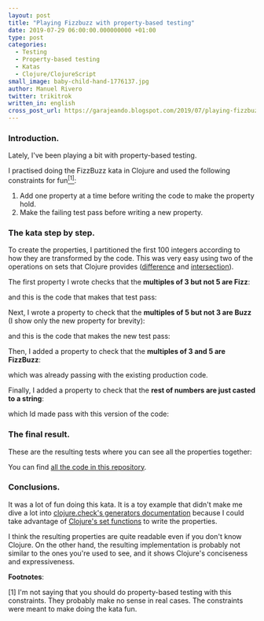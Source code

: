 ```yaml
---
layout: post
title: "Playing Fizzbuzz with property-based testing"
date: 2019-07-29 06:00:00.000000000 +01:00
type: post
categories:
  - Testing
  - Property-based testing
  - Katas
  - Clojure/ClojureScript
small_image: baby-child-hand-1776137.jpg
author: Manuel Rivero
twitter: trikitrok
written_in: english
cross_post_url: https://garajeando.blogspot.com/2019/07/playing-fizzbuzz-with-property-based.html
---
```


<h3>Introduction. </h3>

Lately, I've been playing a bit with property-based testing. 

I practised doing the FizzBuzz kata in Clojure and used the following constraints for fun<a href="#nota1"><sup>[1]</sup></a>:

1. Add one property at a time before writing the code to make the property hold.
2. Make the failing test pass before writing a new property.

<h3>The kata step by step. </h3>

To create the properties, I partitioned the first 100 integers according to how they are transformed by the code. This was very easy using two of the operations on sets that Clojure provides ([difference](https://clojuredocs.org/clojure.set/difference) and [intersection](https://clojuredocs.org/clojure.set/intersection)).

The first property I wrote checks that the **multiples of 3 but not 5 are Fizz**:

<script src="https://gist.github.com/trikitrok/2b0e460147bf47696ccc43b88faa49e9.js"></script>

and this is the code that makes that test pass:

<script src="https://gist.github.com/trikitrok/42efeec5462d2fe648e3b350bbd7b296.js"></script>

Next, I wrote a property to check that the **multiples of 5 but not 3 are Buzz** (I show only the new property for brevity):

<script src="https://gist.github.com/trikitrok/c37f7776f2c2eaf18432d787d4d4d5fa.js"></script>

and this is the code that makes the new test pass:

<script src="https://gist.github.com/trikitrok/71418b2b09288af7006b7d2020db988b.js"></script>

Then, I added a property to check that the **multiples of 3 and 5 are FizzBuzz**:

<script src="https://gist.github.com/trikitrok/657e3928f4d8f075d668870f658af801.js"></script>

which was already passing with the existing production code.

Finally, I added a property to check that the **rest of numbers are just casted to a string**:

<script src="https://gist.github.com/trikitrok/3d3ee8ecd47cbffdb7f2073f974d8405.js"></script>

which Id made pass with this version of the code:

<script src="https://gist.github.com/trikitrok/7976898dfdb2404c42e830699613fb84.js"></script>


<h3>The final result. </h3>

These are the resulting tests where you can see all the properties together:

<script src="https://gist.github.com/trikitrok/6f25524b46d5693d73580031a0f0d542.js"></script>

You can find [all the code in this repository](https://github.com/trikitrok/fizzbuzz-pbt).

<h3>Conclusions. </h3>

It was a lot of fun doing this kata. It is a toy example that didn't make me dive a lot into [clojure.check's generators documentation](http://clojure.github.io/test.check/) because I could take advantage of [Clojure's set functions](https://clojure.github.io/clojure/clojure.set-api.html) to write the properties. 

I think the resulting properties are quite readable even if you don't know Clojure. On the other hand, the resulting implementation is probably not similar to the ones you're used to see, and it shows Clojure's conciseness and expressiveness. 

**Footnotes**:

<div class="foot-note">
  <a name="nota1"></a> [1] I'm not saying that you should do property-based testing with this constraints. They probably make no sense in real cases. The constraints were meant to make doing the kata fun.
</div>


